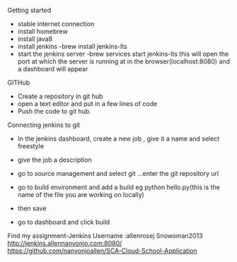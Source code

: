 Getting started
- stable internet connection
- install homebrew
- install java8
- install jenkins -brew install jenkins-lts
- start the jenkins server -brew services start jenkins-lts
this will open the port at which the server is running at in the browser(localhost:8080) and a dashboard will appear

GITHub
- Create a repository in git hub
- open a text editor and put in a few lines of code
- Push the code to git hub.

Connecting jenkins to git
- In the jenkins dashboard, create a new job , give it a name and  select freestyle 
- give the job a description
- go to source management and select git ...enter the git repository url
- go to build environment and add a build eg python hello.py(this is the name of the file you are working on locally)
- then save

- go to dashboard and click build

Find my assignment-Jenkins
Username :allenrosej
Snowoman2013
http://jenkins.allennanyonjo.com:8080/
https://github.com/nanyonjoallen/SCA-Cloud-School-Application

